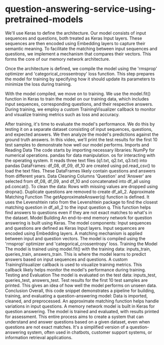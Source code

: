# question-answering-service-using-pretrained-models
We'll use Keras to define the architecture. Our model consists of input sequences and questions, both treated as Keras Input layers. These sequences are then encoded using Embedding layers to capture their semantic meaning. To facilitate the matching between input sequences and questions, we implement a mechanism that compares their vectors. This forms the core of our memory network architecture.


Once the architecture is defined, we compile the model using the 'rmsprop' optimizer and 'categorical_crossentropy' loss function. This step prepares the model for training by specifying how it should update its parameters to minimize the loss during training.

With the model compiled, we move on to training. We use the model.fit() function in Keras to train the model on our training data, which includes input sequences, corresponding questions, and their respective answers. During training, we employ a custom TrainingVisualizer callback to monitor and visualize training metrics such as loss and accuracy.

After training, it's time to evaluate the model's performance. We do this by testing it on a separate dataset consisting of input sequences, questions, and expected answers. We then analyze the model's predictions against the ground truth answers. In this video, we'll print the test results for the first 10 test samples to demonstrate how well our model performs.
Imports and Reading Data
The code starts by importing necessary libraries:
NumPy for numerical operations.
pandas for data manipulation.
os for interacting with the operating system.
It reads three text files (q1.txt, q2.txt, q3.txt) into pandas DataFrames:
df_08, df_09, df_10 are created using pd.read_csv() to load the text files.
These DataFrames likely contain questions and answers from different years.
Data Cleaning
Columns 'Question' and 'Answer' are selected from df_08, df_09, and df_10 and concatenated into df_all using pd.concat().
To clean the data:
Rows with missing values are dropped using dropna().
Duplicate questions are removed to create df_all_2.
Approximate Matching Function
The getApproximateAnswer(q) function is defined.
It uses the Levenshtein ratio from the Levenshtein package to find the closest matching question in df_all_2 to the input question q.
This function helps find answers to questions even if they are not exact matches to what's in the dataset.
Model Building
An end-to-end memory network for question answering is built using Keras.
The model components:
Input sequences and questions are defined as Keras Input layers.
Input sequences are encoded using Embedding layers.
A matching mechanism is applied between input and question vectors.
The model is compiled using the 'rmsprop' optimizer and 'categorical_crossentropy' loss.
Training the Model
The model is trained using model.fit() with the training data:
inputs_train, queries_train, answers_train.
This is where the model learns to predict answers based on input sequences and questions.
A custom TrainingVisualizer callback is used to visualize training metrics.
This callback likely helps monitor the model's performance during training.
Testing and Evaluation
The model is evaluated on the test data:
inputs_test, queries_test, answers_test.
Test results for the first 10 test samples are printed.
This gives an idea of how well the model performs on unseen data.
Conclusion
Overall, this code snippet demonstrates a pipeline for building, training, and evaluating a question-answering model:
Data is imported, cleaned, and preprocessed.
An approximate matching function helps handle variations in input questions.
A memory network model is built in Keras for question answering.
The model is trained and evaluated, with results printed for assessment.
This entire process aims to create a system that can understand and answer questions based on a given dataset, even when questions are not exact matches. It's a simplified version of a question-answering system, often used in chatbots, customer support systems, or information retrieval applications.
